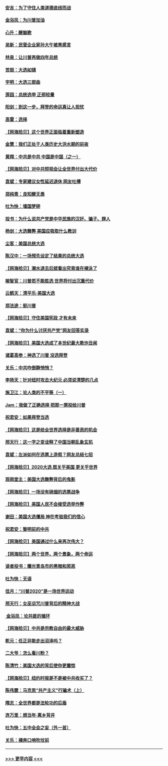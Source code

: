 #### [安吉：为了守住人类道德底线而战](../pages/nsc993/n12551111.md?t=11160002) 
#### [金浴凤：为川普加油](../pages/nsc993/n12551085.md?t=11160002) 
#### [心升：醒脑歌](../pages/nsc993/n12550984.md?t=11160002) 
#### [吴新：民营企业家孙大午被黑感言](../pages/nsc993/n12550656.md?t=11160002) 
#### [林泉：让川普再做四年总统](../pages/nsc993/n12550640.md?t=11160002) 
#### [苦胆：大选如镜](../pages/nsc993/n12550630.md?t=11160002) 
#### [宇明：大选三部曲](../pages/nsc993/n12550603.md?t=11160002) 
#### [莲园：总统选举 正邪较量](../pages/nsc993/n12550594.md?t=11160002) 
#### [阳剑：到这一步，拜登的命运真让人担忧](../pages/nsc993/n12549093.md?t=11160002) 
#### [高雷：选择](../pages/nsc993/n12549087.md?t=11160002) 
#### [【网海拾贝】这个世界正面临着重新塑造](../pages/nsc993/n12548326.md?t=11160002) 
#### [金慧：我们正处于人类历史大洪水期的前夜](../pages/nsc993/n12547914.md?t=11160002) 
#### [黄翔：中共是中共 中国是中国（之一）](../pages/nsc993/n12547576.md?t=11160002) 
#### [【网海拾贝】对中共短视会让全世界付出大代价](../pages/nsc993/n12546043.md?t=11160002) 
#### [袁斌：专家建议女性延迟退休 网友吐槽](../pages/nsc993/n12545424.md?t=11160002) 
#### [郑纯青：良知醒无畏](../pages/nsc993/n12545394.md?t=11160002) 
#### [吐为快：墙国梦碎](../pages/nsc993/n12545309.md?t=11160002) 
#### [投书：为什么说共产党是中华民族的汉奸、骗子、罪人](../pages/nsc993/n12545089.md?t=11160002) 
#### [杨剑：大选舞弊 美国应吸取什么教训](../pages/nsc993/n12543937.md?t=11160002) 
#### [尘客：美国总统大选](../pages/nsc993/n12543828.md?t=11160002) 
#### [陈汉中：一场预先设定了结果的总统大选](../pages/nsc993/n12543564.md?t=11160002) 
#### [【网海拾贝】潮水退去后就看出究竟谁在裸泳了](../pages/nsc993/n12543321.md?t=11160002) 
#### [喻智官：川普若不能胜选 世界将付出沉重代价](../pages/nsc993/n12541352.md?t=11160002) 
#### [云鹤天：清平乐‧美国大选](../pages/nsc993/n12540916.md?t=11160002) 
#### [郑法途：挺川普](../pages/nsc993/n12540898.md?t=11160002) 
#### [【网海拾贝】守住美国宪政 才有未来](../pages/nsc993/n12540423.md?t=11160002) 
#### [袁斌：“你为什么讨厌共产党”网友回答实录](../pages/nsc993/n12540208.md?t=11160002) 
#### [【网海拾贝】美国大选成了本世纪最大欺诈丑闻](../pages/nsc993/n12538029.md?t=11160002) 
#### [诸葛高参：神选了川普 没选拜登](../pages/nsc993/n12537664.md?t=11160002) 
#### [关乐：中共咋倒静悄悄？](../pages/nsc993/n12537615.md?t=11160002) 
#### [李扬天：针对纽时攻击大纪元 必须说清楚的几点](../pages/nsc993/n12536001.md?t=11160002) 
#### [施卫江：论人类的不平等（一）](../pages/nsc993/n12535700.md?t=11160002) 
#### [Jam：我做了正确选择 把那一票投给川普](../pages/nsc993/n12535743.md?t=11160002) 
#### [祝君安：如果拜登当选](../pages/nsc993/n12535726.md?t=11160002) 
#### [【网海拾贝】这是给全世界选择是非善恶的机会](../pages/nsc993/n12535061.md?t=11160002) 
#### [邢天行：这一字之变诠释了中国当朝乱象玄机](../pages/nsc993/n12533446.md?t=11160002) 
#### [袁斌：左派如何在选票上造假？网友总结七招](../pages/nsc993/n12533180.md?t=11160002) 
#### [【网海拾贝】2020大选 既关乎美国 更关乎世界](../pages/nsc993/n12533161.md?t=11160002) 
#### [观雨堂主：美国大选舞弊背后的鬼影](../pages/nsc993/n12533153.md?t=11160002) 
#### [【网海拾贝】一场没有硝烟的选票战争](../pages/nsc993/n12531883.md?t=11160002) 
#### [【网海拾贝】美国人民不会接受选举作弊](../pages/nsc993/n12528850.md?t=11160002) 
#### [谢田：美国大选僵局 神在考验我们的信心](../pages/nsc993/n12527932.md?t=11160002) 
#### [祝君安：黎明前的中共](../pages/nsc993/n12524071.md?t=11160002) 
#### [【网海拾贝】美国通过什么来再次伟大？](../pages/nsc993/n12523844.md?t=11160002) 
#### [【网海拾贝】两个世界，两个景象，两个命运](../pages/nsc993/n12521419.md?t=11160002) 
#### [读者投书：曝光青岛市的黑暗和邪恶](../pages/nsc993/n12520988.md?t=11160002) 
#### [吐为快：无语](../pages/nsc993/n12518588.md?t=11160002) 
#### [佳月：“川普2020”是一场世界运动](../pages/nsc993/n12518581.md?t=11160002) 
#### [邢天行：女巫诅咒川普背后的精神大战](../pages/nsc993/n12517257.md?t=11160002) 
#### [ 金浴凤：论共匪的循环](../pages/nsc993/n12517133.md?t=11160002) 
#### [【网海拾贝】中共是宗教自由的最大威胁](../pages/nsc993/n12516879.md?t=11160002) 
#### [乾元：任正非能走出沼泽吗？](../pages/nsc993/n12515831.md?t=11160002) 
#### [二大爷：怎么看川粉？](../pages/nsc993/n12515820.md?t=11160002) 
#### [陈清竹：美国大选的背后使你更震惊](../pages/nsc993/n12515589.md?t=11160002) 
#### [【网海拾贝】纽约时报是不是被中共收买了？](../pages/nsc993/n12515122.md?t=11160002) 
#### [陈伟霆：马克思“共产主义”行骗术（上）](../pages/nsc993/n12510217.md?t=11160002) 
#### [隋志：全世界都是法轮功的后盾](../pages/nsc993/n12510636.md?t=11160002) 
#### [连万里：想当年‧离乡背井](../pages/nsc993/n12510623.md?t=11160002) 
#### [吐为快：五中全会之妄（外一首）](../pages/nsc993/n12510470.md?t=11160002) 
#### [关乐：裸奔口哨吹坟前](../pages/nsc993/n12510403.md?t=11160002) 

----
#### [ >>> 更早内容 <<< ](../indexes/nsc993-earlier.md)
